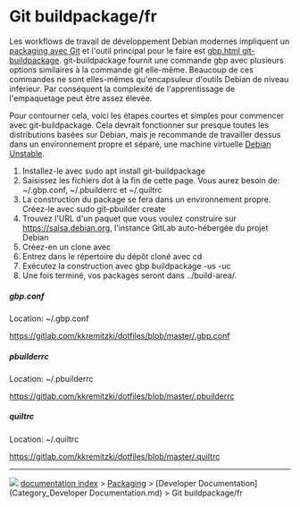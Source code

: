# Git buildpackage/fr
Les workflows de travail de développement Debian modernes impliquent un [packaging avec Git](https://wiki.debian.org/PackagingWithGit) et l\'outil principal pour le faire est [gbp.html git-buildpackage](http://honk.sigxcpu.org/projects/git-buildpackage/manual-html/). git-buildpackage fournit une commande gbp avec plusieurs options similaires à la commande git elle-même. Beaucoup de ces commandes ne sont elles-mêmes qu\'encapsuleur d\'outils Debian de niveau inférieur. Par conséquent la complexité de l\'apprentissage de l\'empaquetage peut être assez élevée.

Pour contourner cela, voici les étapes courtes et simples pour commencer avec git-buildpackage. Cela devrait fonctionner sur presque toutes les distributions basées sur Debian, mais je recommande de travailler dessus dans un environnement propre et séparé, une machine virtuelle [Debian Unstable](Debian_Unstable/fr.md).

1.  Installez-le avec sudo apt install git-buildpackage
2.  Saisissez les fichiers dot à la fin de cette page. Vous aurez besoin de: ~/.gbp.conf, ~/.pbuilderrc et ~/.quiltrc
3.  La construction du package se fera dans un environnement propre. Créez-le avec sudo git-pbuilder create
4.  Trouvez l\'URL d\'un paquet que vous voulez construire sur <https://salsa.debian.org>, l\'instance GitLab auto-hébergée du projet Debian
5.  Créez-en un clone avec 
6.  Entrez dans le répertoire du dépôt cloné avec cd
7.  Exécutez la construction avec gbp buildpackage -us -uc
8.  Une fois terminé, vos packages seront dans ../build-area/.

##### gbp.conf

Location: ~/.gbp.conf

<https://gitlab.com/kkremitzki/dotfiles/blob/master/.gbp.conf>

##### pbuilderrc

Location: ~/.pbuilderrc

<https://gitlab.com/kkremitzki/dotfiles/blob/master/.pbuilderrc>

##### quiltrc

Location: ~/.quiltrc

<https://gitlab.com/kkremitzki/dotfiles/blob/master/.quiltrc>



---
![](images/Right_arrow.png) [documentation index](../README.md) > [Packaging](Category_Packaging.md) > [Developer Documentation](Category_Developer Documentation.md) > Git buildpackage/fr
